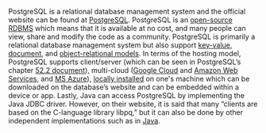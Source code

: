 PostgreSQL is a relational database management system and the official website can be found at [PostgreSQL](https://www.postgresql.org/). PostgreSQL is an [open-source RDBMS](https://www.navisite.com/blog/open-source-vs-commercial-database-systems/) which means that it is available at no cost, and many people can view, share and modify the code as a community. PostgreSQL is primarily a relational database management system but also support [key-value](https://arctype.com/blog/postgresql-key-value-store/), [document](https://www.pluralsight.com/courses/postgresql-document-database), and [object-relational models](https://arctype.com/blog/postgres-ordbms-explainer/). In terms of the hosting model, PostgreSQL supports client/server (which can be seen in PostgreSQL’s chapter [52.2 document](https://www.postgresql.org/docs/current/connect-estab.html)), multi-cloud ([Google Cloud](https://cloud.google.com/sql/postgresql) and [Amazon Web Services](https://aws.amazon.com/rds/postgresql/), and [MS Azure](https://azure.microsoft.com/en-us/products/postgresql/?&ef_id=Cj0KCQjwz6ShBhCMARIsAH9A0qVxVr1GJF7WbAR-KX4g7Uu-A2k4eW5W_BQmUtyhm24fTmMNFaJic_0aAuVKEALw_wcB:G:s&OCID=AIDcmm5edswduu_SEM_Cj0KCQjwz6ShBhCMARIsAH9A0qVxVr1GJF7WbAR-KX4g7Uu-A2k4eW5W_BQmUtyhm24fTmMNFaJic_0aAuVKEALw_wcB:G:s&gclid=Cj0KCQjwz6ShBhCMARIsAH9A0qVxVr1GJF7WbAR-KX4g7Uu-A2k4eW5W_BQmUtyhm24fTmMNFaJic_0aAuVKEALw_wcB)), [locally installed](https://www.infoworld.com/article/3655953/postgres-everywhere.html ) on one's machine which can be downloaded on the database’s website and can be embedded within a device or app. Lastly, Java can access PostgreSQL by implementing the Java JDBC driver. However, on their website, it is said that many “clients are based on the C-language library libpq,” but it can also be done by other independent implementations such as in [Java](https://www.postgresql.org/docs/current/ecpg.html). 
